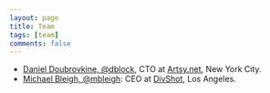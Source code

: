 ```yaml
---
layout: page
title: Team
tags: [team]
comments: false
---
```


* [Daniel Doubrovkine, @dblock](https://github.com/dblock), CTO at [Artsy.net](https://www.artsy.net), New York City.
* [Michael Bleigh, @mbleigh](https://github.com/mbleigh): CEO at [DivShot](https://www.divshot.com), Los Angeles.

